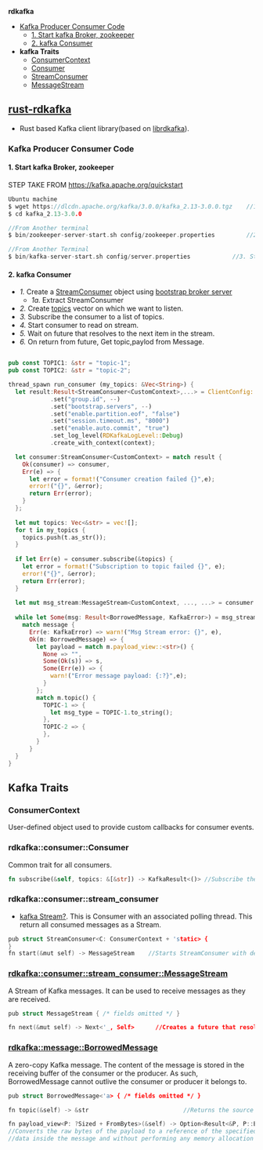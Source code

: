 **rdkafka**
- [Kafka Producer Consumer Code](#pc)
  - [1. Start kafka Broker, zookeeper](#s1)
  - [2. kafka Consumer](#c)
- **kafka Traits**
  - [ConsumerContext](#cc)
  - [Consumer](#con)
  - [StreamConsumer](#sc)
  - [MessageStream](#ms)

## [rust-rdkafka](https://docs.rs/rdkafka/0.8.1/rdkafka/index.html)
- Rust based Kafka client library(based on [librdkafka](/System-Design/Concepts/MOM_ESB/Apache_Kafka#lrdk)).

<a name=pc></a>
### Kafka Producer Consumer Code
<a name=p></a>
#### 1. Start kafka Broker, zookeeper
STEP TAKE FROM https://kafka.apache.org/quickstart
```c
Ubuntu machine 
$ wget https://dlcdn.apache.org/kafka/3.0.0/kafka_2.13-3.0.0.tgz    //1. Get latest Kafka release and extract it
$ cd kafka_2.13-3.0.0

//From Another terminal
$ bin/zookeeper-server-start.sh config/zookeeper.properties         //2. Start ZooKeeper service. Soon, ZooKeeper will no longer be required by Apache Kafka

//From Another Terminal
$ bin/kafka-server-start.sh config/server.properties            //3. Start the Kafka broker service
```
<a name=c></a>
#### 2. kafka Consumer

- _1._ Create a [StreamConsumer](/System-Design/Concepts/MOM_ESB/Apache_Kafka#st) object using [bootstrap broker server](/System-Design/Concepts/MOM_ESB/Apache_Kafka#br)
  - _1a._ Extract StreamConsumer
- _2._ Create [topics](/System-Design/Concepts/MOM_ESB/Apache_Kafka/README.md#tp) vector on which we want to listen.
- _3._ Subscribe the consumer to a list of topics.
- _4._ Start consumer to read on stream.
- _5._ Wait on future that resolves to the next item in the stream.
- _6._ On return from future, Get topic,paylod from Message.
```rs

pub const TOPIC1: &str = "topic-1";
pub const TOPIC2: &str = "topic-2";

thread_spawn run_consumer (my_topics: &Vec<String>) {
  let result:Result<StreamConsumer<CustomContext>,...> = ClientConfig::new()                  //1
            .set("group.id", --)
            .set("bootstrap.servers", --)
            .set("enable.partition.eof", "false")
            .set("session.timeout.ms", "8000")
            .set("enable.auto.commit", "true")
            .set_log_level(RDKafkaLogLevel::Debug)
            .create_with_context(context);

  let consumer:StreamConsumer<CustomContext> = match result {                   //1a
    Ok(consumer) => consumer,
    Err(e) => {
      let error = format!("Consumer creation failed {}",e);
      error!("{}", &error);
      return Err(error);
    }
  };
  
  let mut topics: Vec<&str> = vec![];
  for t in my_topics {                                                         //2
    topics.push(t.as_str());
  }
  
  if let Err(e) = consumer.subscribe(&topics) {                                 //3
    let error = format!("Subscription to topic failed {}", e);
    error!("{}", &error);
    return Err(error);
  }
  
  let mut msg_stream:MessageStream<CustomContext, ..., ...> = consumer.start(); //4
  
  while let Some(msg: Result<BorrowedMessage, KafkaError>) = msg_stream.next().await {  //5
    match message {
      Err(e: KafkaError) => warn!("Msg Stream error: {}", e),
      Ok(m: BorrowedMessage) => {
        let payload = match m.payload_view::<str>() {                     //6
          None => "",
          Some(Ok(s)) => s,
          Some(Err(e)) => {
            warn!("Error message payload: {:?}",e);
          }
        };
        match m.topic() {                                                       
          TOPIC-1 => {
            let msg_type = TOPIC-1.to_string();                           //
          },
          TOPIC-2 => {
          },
        }
      }
  }
}
```

## Kafka Traits
<a name=cc></a>
### ConsumerContext
User-defined object used to provide custom callbacks for consumer events. 
<a name=con></a>
### rdkafka::consumer::Consumer
Common trait for all consumers.
```rs
fn subscribe(&self, topics: &[&str]) -> KafkaResult<()> //Subscribe the consumer to a list of topics.
```
<a name=sc></a>
### rdkafka::consumer::stream_consumer
- [kafka Stream?](/System-Design/Concepts/MOM_ESB/Apache_Kafka/README.md#st). This is Consumer with an associated polling thread. This return all consumed messages as a Stream.
```c
pub struct StreamConsumer<C: ConsumerContext + 'static> {
}
fn start(&mut self) -> MessageStream    //Starts StreamConsumer with default configuration(100ms polling interval and no NoMessageReceived notifications).
```
<a name=ms></a>
### [rdkafka::consumer::stream_consumer::MessageStream](https://docs.rs/rdkafka/0.10.0/rdkafka/consumer/stream_consumer/struct.MessageStream.html)
A Stream of Kafka messages. It can be used to receive messages as they are received.
```c
pub struct MessageStream { /* fields omitted */ }

fn next(&mut self) -> Next<'_, Self>      //Creates a future that resolves to the next item in the stream.
```
<a name=bm></a>
### [rdkafka::message::BorrowedMessage](https://docs.rs/rdkafka/0.14.0/rdkafka/message/struct.BorrowedMessage.html)
A zero-copy Kafka message. The content of the message is stored in the receiving buffer of the consumer or the producer. As such, BorrowedMessage cannot outlive the consumer or producer it belongs to.
```c
pub struct BorrowedMessage<'a> { /* fields omitted */ }

fn topic(&self) -> &str                           //Returns the source topic of the message.

fn payload_view<P: ?Sized + FromBytes>(&self) -> Option<Result<&P, P::Error>>
//Converts the raw bytes of the payload to a reference of the specified type, that points to the same
//data inside the message and without performing any memory allocation
```
